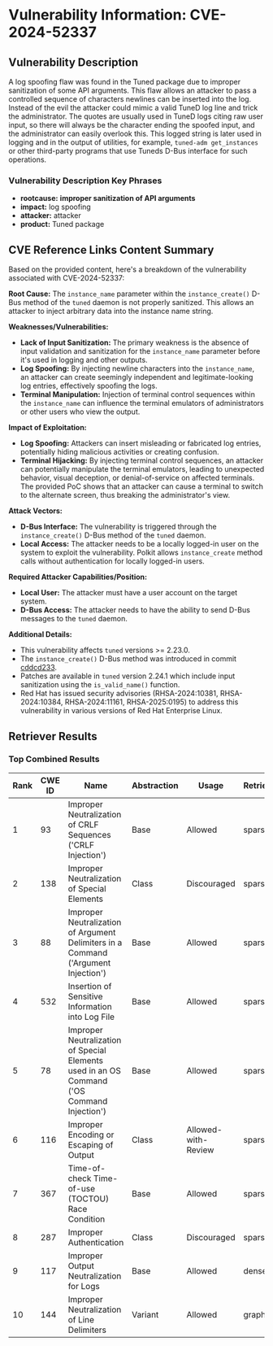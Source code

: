 # Vulnerability Information: CVE-2024-52337

## Vulnerability Description
A log spoofing flaw was found in the Tuned package due to improper sanitization of some API arguments. This flaw allows an attacker to pass a controlled sequence of characters newlines can be inserted into the log. Instead of the evil the attacker could mimic a valid TuneD log line and trick the administrator. The quotes are usually used in TuneD logs citing raw user input, so there will always be the character ending the spoofed input, and the administrator can easily overlook this. This logged string is later used in logging and in the output of utilities, for example, `tuned-adm get_instances` or other third-party programs that use Tuneds D-Bus interface for such operations.

### Vulnerability Description Key Phrases
- **rootcause:** **improper sanitization of API arguments**
- **impact:** log spoofing
- **attacker:** attacker
- **product:** Tuned package

## CVE Reference Links Content Summary
Based on the provided content, here's a breakdown of the vulnerability associated with CVE-2024-52337:

**Root Cause:**
The `instance_name` parameter within the `instance_create()` D-Bus method of the `tuned` daemon is not properly sanitized. This allows an attacker to inject arbitrary data into the instance name string.

**Weaknesses/Vulnerabilities:**
- **Lack of Input Sanitization:** The primary weakness is the absence of input validation and sanitization for the `instance_name` parameter before it's used in logging and other outputs.
- **Log Spoofing:** By injecting newline characters into the `instance_name`, an attacker can create seemingly independent and legitimate-looking log entries, effectively spoofing the logs.
- **Terminal Manipulation:** Injection of terminal control sequences within the `instance_name` can influence the terminal emulators of administrators or other users who view the output.

**Impact of Exploitation:**
- **Log Spoofing:**  Attackers can insert misleading or fabricated log entries, potentially hiding malicious activities or creating confusion.
- **Terminal Hijacking:** By injecting terminal control sequences, an attacker can potentially manipulate the terminal emulators, leading to unexpected behavior, visual deception, or denial-of-service on affected terminals. The provided PoC shows that an attacker can cause a terminal to switch to the alternate screen, thus breaking the administrator's view.

**Attack Vectors:**
- **D-Bus Interface:** The vulnerability is triggered through the `instance_create()` D-Bus method of the `tuned` daemon.
- **Local Access:**  The attacker needs to be a locally logged-in user on the system to exploit the vulnerability. Polkit allows `instance_create` method calls without authentication for locally logged-in users.

**Required Attacker Capabilities/Position:**
- **Local User:** The attacker must have a user account on the target system.
- **D-Bus Access:** The attacker needs to have the ability to send D-Bus messages to the `tuned` daemon.

**Additional Details:**
- This vulnerability affects `tuned` versions >= 2.23.0.
- The `instance_create()` D-Bus method was introduced in commit [cddcd233](https://github.com/redhat-performance/tuned/commit/cddcd2336944a56e313324c699dd739fe8f1f85d).
- Patches are available in `tuned` version 2.24.1 which include input sanitization using the `is_valid_name()` function.
- Red Hat has issued security advisories (RHSA-2024:10381, RHSA-2024:10384, RHSA-2024:11161, RHSA-2025:0195) to address this vulnerability in various versions of Red Hat Enterprise Linux.

## Retriever Results

### Top Combined Results

| Rank | CWE ID | Name | Abstraction | Usage  | Retrievers | Individual Scores |
|------|--------|------|-------------|-------|------------|-------------------|
| 1 | 93 | Improper Neutralization of CRLF Sequences ('CRLF Injection') | Base | Allowed | sparse | 0.662 |
| 2 | 138 | Improper Neutralization of Special Elements | Class | Discouraged | sparse | 0.657 |
| 3 | 88 | Improper Neutralization of Argument Delimiters in a Command ('Argument Injection') | Base | Allowed | sparse | 0.646 |
| 4 | 532 | Insertion of Sensitive Information into Log File | Base | Allowed | sparse | 0.626 |
| 5 | 78 | Improper Neutralization of Special Elements used in an OS Command ('OS Command Injection') | Base | Allowed | sparse | 0.624 |
| 6 | 116 | Improper Encoding or Escaping of Output | Class | Allowed-with-Review | sparse | 0.616 |
| 7 | 367 | Time-of-check Time-of-use (TOCTOU) Race Condition | Base | Allowed | sparse | 0.613 |
| 8 | 287 | Improper Authentication | Class | Discouraged | sparse | 0.610 |
| 9 | 117 | Improper Output Neutralization for Logs | Base | Allowed | dense | 0.550 |
| 10 | 144 | Improper Neutralization of Line Delimiters | Variant | Allowed | graph | 0.002 |

